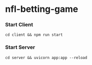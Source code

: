 # nfl-betting-game

### Start Client

```shell
cd client && npm run start
```

### Start Server

```shell
cd server && uvicorn app:app --reload
```